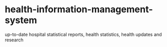 # health-information-management-system
up-to-date hospital statistical reports, health statistics, health updates and research
